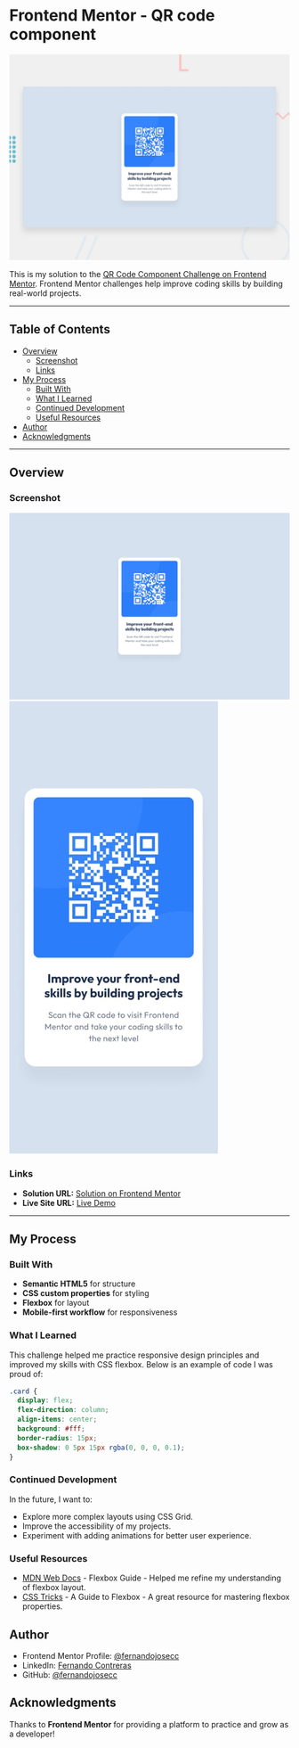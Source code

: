 # Frontend Mentor - QR code component

![Design preview for the QR code component coding challenge](./preview.jpg)

This is my solution to the [QR Code Component Challenge on Frontend Mentor](https://www.frontendmentor.io/challenges/qr-code-component-iux_sIO_H). Frontend Mentor challenges help improve coding skills by building real-world projects.

---

## Table of Contents
- [Overview](#overview)
  - [Screenshot](#screenshot)
  - [Links](#links)
- [My Process](#my-process)
  - [Built With](#built-with)
  - [What I Learned](#what-i-learned)
  - [Continued Development](#continued-development)
  - [Useful Resources](#useful-resources)
- [Author](#author)
- [Acknowledgments](#acknowledgments)

---

## Overview

### Screenshot

![Desktop Screenshot](./design/desktop-design.jpg)  
![Mobile Screenshot](./design/mobile-design.jpg)

### Links
- **Solution URL:** [Solution on Frontend Mentor](https://your-solution-url.com)
- **Live Site URL:** [Live Demo](https://your-live-site-url.com)

---

## My Process

### Built With
- **Semantic HTML5** for structure
- **CSS custom properties** for styling
- **Flexbox** for layout
- **Mobile-first workflow** for responsiveness

### What I Learned
This challenge helped me practice responsive design principles and improved my skills with CSS flexbox. Below is an example of code I was proud of:

```css
.card {
  display: flex;
  flex-direction: column;
  align-items: center;
  background: #fff;
  border-radius: 15px;
  box-shadow: 0 5px 15px rgba(0, 0, 0, 0.1);
}
```
### Continued Development
In the future, I want to:

- Explore more complex layouts using CSS Grid.
- Improve the accessibility of my projects.
- Experiment with adding animations for better user experience.

### Useful Resources
- [MDN Web Docs](https://developer.mozilla.org/en-US/docs/Web/CSS/CSS_Flexible_Box_Layout/Basic_Concepts_of_Flexbox) - Flexbox Guide - Helped me refine my understanding of flexbox layout.
- [CSS Tricks](https://css-tricks.com/snippets/css/a-guide-to-flexbox/) - A Guide to Flexbox - A great resource for mastering flexbox properties.

## Author
- Frontend Mentor Profile: [@fernandojosecc](https://www.frontendmentor.io/profile/fernandojosecc)
- LinkedIn: [Fernando Contreras](https://www.linkedin.com/in/fernandojosecontreras/)
- GitHub: [@fernandojosecc](https://github.com/fernandojosecc)

## Acknowledgments
Thanks to **Frontend Mentor** for providing a platform to practice and grow as a developer!